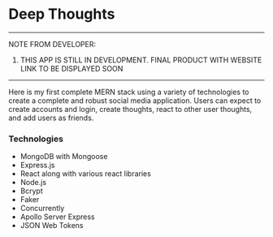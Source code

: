 # Deep Thoughts

- - - - - - - - - - 
NOTE FROM DEVELOPER:
1. THIS APP IS STILL IN DEVELOPMENT. FINAL PRODUCT WITH WEBSITE LINK TO BE DISPLAYED SOON

- - - - - - - - - - 

Here is my first complete MERN stack using a variety of technologies to create a complete and robust social media application. Users can expect to create accounts and login, create thoughts, react to other user thoughts, and add users as friends. 


### Technologies

- MongoDB with Mongoose
- Express.js
- React along with various react libraries
- Node.js 
- Bcrypt
- Faker
- Concurrently
- Apollo Server Express
- JSON Web Tokens
